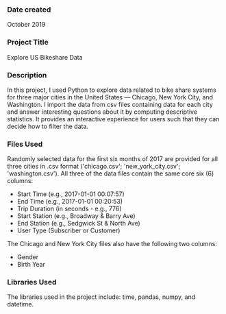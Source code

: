 ### Date created
October 2019

### Project Title
Explore US Bikeshare Data

### Description

In this project, I used Python to explore data related to bike share systems for three major cities in the United States — Chicago, New York City, and Washington. I import the data from csv files containing data for each city and answer interesting questions about it by computing descriptive statistics. It provides an interactive experience for users such that they can decide how to filter the data.

### Files Used

Randomly selected data for the first six months of 2017 are provided for all three cities in .csv format ('chicago.csv'; 'new_york_city.csv'; 'washington.csv'). All three of the data files contain the same core six (6) columns:
- Start Time (e.g., 2017-01-01 00:07:57)
- End Time (e.g., 2017-01-01 00:20:53)
- Trip Duration (in seconds - e.g., 776)
- Start Station (e.g., Broadway & Barry Ave)
- End Station (e.g., Sedgwick St & North Ave)
- User Type (Subscriber or Customer)

The Chicago and New York City files also have the following two columns:
- Gender
- Birth Year

### Libraries Used

The libraries used in the project include: time, pandas, numpy, and datetime.